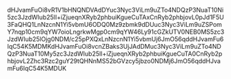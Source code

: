 dHJvamFuOi8vR1V1bHNQNDVAdDYuc3Nyc3ViLm9uZTo4NDQzP3NuaT10Ni5zc3JzdWIub25lI+iZjueqnXRyb2phbuiKgueCuTAxCnRyb2phbjovL0pJd1F5U3FaQHQ1LnNzcnN1Yi5vbmU6ODQ0Mz9zbmk9dDUuc3Nyc3ViLm9uZSPomY7nqp10cm9qYW7oioLngrkwMgp0cm9qYW46Ly91cGZkUTV0NEB0MS5zc3JzdWIub25lOjg0NDM/c25pPXQxLnNzcnN1Yi5vbmUj6JmO56qddHJvamFu6IqC54K5MDMKdHJvamFuOi8vcnZBaks3UjJAdDMuc3Nyc3ViLm9uZTo4NDQzP3NuaT10My5zc3JzdWIub25lI+iZjueqnXRyb2phbuiKgueCuTA0CnRyb2phbjovL2Zhc3Rzc2guY29tQHNnMS52bGVzcy5jbzo0NDMj6JmO56qddHJvamFu6IqC54K5MDUK